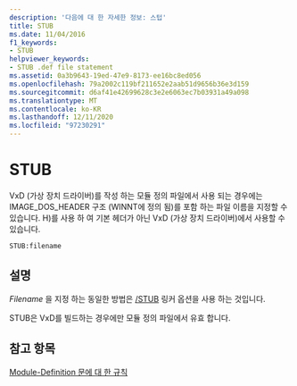 ```yaml
---
description: '다음에 대 한 자세한 정보: 스텁'
title: STUB
ms.date: 11/04/2016
f1_keywords:
- STUB
helpviewer_keywords:
- STUB .def file statement
ms.assetid: 0a3b9643-19ed-47e9-8173-ee16bc8ed056
ms.openlocfilehash: 79a2002c119bf211652e2aab51d9656b36e3d159
ms.sourcegitcommit: d6af41e42699628c3e2e6063ec7b03931a49a098
ms.translationtype: MT
ms.contentlocale: ko-KR
ms.lasthandoff: 12/11/2020
ms.locfileid: "97230291"
---
```

# <a name="stub"></a>STUB

VxD (가상 장치 드라이버)를 작성 하는 모듈 정의 파일에서 사용 되는 경우에는 IMAGE_DOS_HEADER 구조 (WINNT에 정의 됨)를 포함 하는 파일 이름을 지정할 수 있습니다. H)를 사용 하 여 기본 헤더가 아닌 VxD (가상 장치 드라이버)에서 사용할 수 있습니다.

```
STUB:filename
```

## <a name="remarks"></a>설명

*Filename* 을 지정 하는 동일한 방법은 [/STUB](stub-ms-dos-stub-file-name.md) 링커 옵션을 사용 하는 것입니다.

STUB은 VxD를 빌드하는 경우에만 모듈 정의 파일에서 유효 합니다.

## <a name="see-also"></a>참고 항목

[Module-Definition 문에 대 한 규칙](rules-for-module-definition-statements.md)

